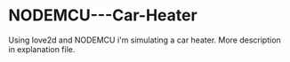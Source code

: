 # NODEMCU---Car-Heater
Using love2d and NODEMCU i'm simulating a car heater. More description in explanation file.
